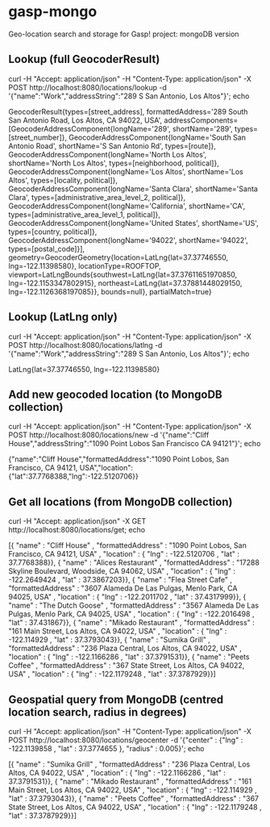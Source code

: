 gasp-mongo
==========

Geo-location search and storage for Gasp! project: mongoDB version

Lookup (full GeocoderResult)
----------------------------

curl -H "Accept: application/json" -H "Content-Type: application/json" -X POST http://localhost:8080/locations/lookup -d '{"name":"Work","addressString":"289 S San Antonio, Los Altos"}'; echo

GeocoderResult{types=[street_address], formattedAddress='289 South San Antonio Road, Los Altos, CA 94022, USA', addressComponents=[GeocoderAddressComponent{longName='289', shortName='289', types=[street_number]}, GeocoderAddressComponent{longName='South San Antonio Road', shortName='S San Antonio Rd', types=[route]}, GeocoderAddressComponent{longName='North Los Altos', shortName='North Los Altos', types=[neighborhood, political]}, GeocoderAddressComponent{longName='Los Altos', shortName='Los Altos', types=[locality, political]}, GeocoderAddressComponent{longName='Santa Clara', shortName='Santa Clara', types=[administrative_area_level_2, political]}, GeocoderAddressComponent{longName='California', shortName='CA', types=[administrative_area_level_1, political]}, GeocoderAddressComponent{longName='United States', shortName='US', types=[country, political]}, GeocoderAddressComponent{longName='94022', shortName='94022', types=[postal_code]}], geometry=GeocoderGeometry{location=LatLng{lat=37.37746550, lng=-122.11398580}, locationType=ROOFTOP, viewport=LatLngBounds{southwest=LatLng{lat=37.37611651970850, lng=-122.1153347802915}, northeast=LatLng{lat=37.37881448029150, lng=-122.1126368197085}}, bounds=null}, partialMatch=true}


Lookup (LatLng only)
--------------------

curl -H "Accept: application/json" -H "Content-Type: application/json" -X POST http://localhost:8080/locations/latlng -d '{"name":"Work","addressString":"289 S San Antonio, Los Altos"}'; echo

LatLng{lat=37.37746550, lng=-122.11398580}


Add new geocoded location (to MongoDB collection)
-------------------------------------------------

curl -H "Accept: application/json" -H "Content-Type: application/json" -X POST http://localhost:8080/locations/new -d '{"name":"Cliff House","addressString":"1090 Point Lobos San Francisco CA 94121"}'; echo

{"name":"Cliff House","formattedAddress":"1090 Point Lobos, San Francisco, CA 94121, USA","location":{"lat":37.7768388,"lng":-122.5120706}}


Get all locations (from MongoDB collection)
-------------------------------------------

curl -H "Accept: application/json" -X GET http://localhost:8080/locations/get; echo

[{ "name" : "Cliff House" , "formattedAddress" : "1090 Point Lobos, San Francisco, CA 94121, USA" , "location" : { "lng" : -122.5120706 , "lat" : 37.7768388}}, { "name" : "Alices Restaurant" , "formattedAddress" : "17288 Skyline Boulevard, Woodside, CA 94062, USA" , "location" : { "lng" : -122.2649424 , "lat" : 37.3867203}}, { "name" : "Flea Street Cafe" , "formattedAddress" : "3607 Alameda De Las Pulgas, Menlo Park, CA 94025, USA" , "location" : { "lng" : -122.2011702 , "lat" : 37.4317999}}, { "name" : "The Dutch Goose" , "formattedAddress" : "3567 Alameda De Las Pulgas, Menlo Park, CA 94025, USA" , "location" : { "lng" : -122.2016498 , "lat" : 37.431867}}, { "name" : "Mikado Restaurant" , "formattedAddress" : "161 Main Street, Los Altos, CA 94022, USA" , "location" : { "lng" : -122.114929 , "lat" : 37.3793043}}, { "name" : "Sumika Grill" , "formattedAddress" : "236 Plaza Central, Los Altos, CA 94022, USA" , "location" : { "lng" : -122.1166286 , "lat" : 37.3791531}}, { "name" : "Peets Coffee" , "formattedAddress" : "367 State Street, Los Altos, CA 94022, USA" , "location" : { "lng" : -122.1179248 , "lat" : 37.3787929}}]


Geospatial query from MongoDB (centred location search, radius in degrees)
--------------------------------------------------------------------------

curl -H "Accept: application/json" -H "Content-Type: application/json" -X POST http://localhost:8080/locations/geocenter -d '{"center" : {"lng" : -122.1139858 , "lat" : 37.3774655 }, "radius" : 0.005}'; echo

[{ "name" : "Sumika Grill" , "formattedAddress" : "236 Plaza Central, Los Altos, CA 94022, USA" , "location" : { "lng" : -122.1166286 , "lat" : 37.3791531}}, { "name" : "Mikado Restaurant" , "formattedAddress" : "161 Main Street, Los Altos, CA 94022, USA" , "location" : { "lng" : -122.114929 , "lat" : 37.3793043}}, { "name" : "Peets Coffee" , "formattedAddress" : "367 State Street, Los Altos, CA 94022, USA" , "location" : { "lng" : -122.1179248 , "lat" : 37.3787929}}]



